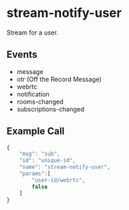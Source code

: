# stream-notify-user

Stream for a user.

## Events

* message
* otr (Off the Record Message)
* webrtc
* notification
* rooms-changed
* subscriptions-changed

## Example Call

```javascript
{
    "msg": "sub",
    "id": "unique-id",
    "name": "stream-notify-user",
    "params":[
        "user-id/webrtc",
        false
    ]
}
```
